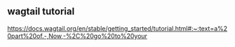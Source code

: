 ## wagtail tutorial

https://docs.wagtail.org/en/stable/getting_started/tutorial.html#:~:text=a%20part%20of.-,Now,-%2C%20go%20to%20your
